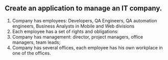 ## Create an application to manage an IT company.
 1. Company has employees: Developers, QA Engineers, QA automation engineers, Business Analysts in Mobile and Web divisions
 2. Each employee has a set of rights and obligations:
 3. Company has management: director, project managers, office managers, team leads;
 4. Company has several offices, each employee has his own workplace in one of the offices.